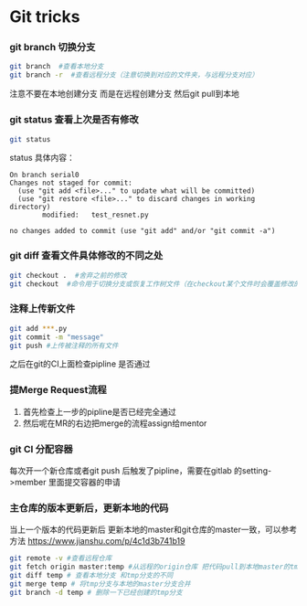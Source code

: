 # Git tricks


### git branch 切换分支

``` bash
git branch  #查看本地分支
git branch -r  #查看远程分支（注意切换到对应的文件夹，与远程分支对应）
```
注意不要在本地创建分支 而是在远程创建分支 然后git pull到本地

### git status 查看上次是否有修改

``` bash 
git status         
```
status 具体内容：
```
On branch serial0
Changes not staged for commit:
  (use "git add <file>..." to update what will be committed)
  (use "git restore <file>..." to discard changes in working directory)
        modified:   test_resnet.py

no changes added to commit (use "git add" and/or "git commit -a")
```
### git diff 查看文件具体修改的不同之处

``` bash
git checkout .  #舍弃之前的修改
git checkout  #命令用于切换分支或恢复工作树文件（在checkout某个文件时会覆盖修改的内容 这一点需要注意）
```

### 注释上传新文件

```bash
git add ***.py
git commit -m "message" 
git push #上传被注释的所有文件
```
之后在git的CI上面检查pipline 是否通过

### 提Merge Request流程

1. 首先检查上一步的pipline是否已经完全通过
2. 然后呢在MR的右边把merge的流程assign给mentor

### git CI 分配容器
每次开一个新仓库或者git push 后触发了pipline，需要在gitlab 的setting->member 里面提交容器的申请

### 主仓库的版本更新后，更新本地的代码
当上一个版本的代码更新后
更新本地的master和git仓库的master一致，可以参考方法
https://www.jianshu.com/p/4c1d3b741b19

```bash
git remote -v #查看远程仓库
git fetch origin master:temp #从远程的origin仓库 把代码pull到本地master的tmp分支上面
git diff temp # 查看本地分支 和tmp分支的不同
git merge temp # 将tmp分支与本地的master分支合并
git branch -d temp # 删除一下已经创建的tmp分支
```
